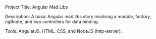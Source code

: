 Project Title: Angular Mad Libs

Description: A basic Angular mad libs story involving a module, factory, ngRoute, and two controllers for data binding.

Tools: AngularJS, HTML, CSS, and NodeJS (http-server).
